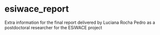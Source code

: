 # esiwace_report
Extra information for the final report delivered by Luciana Rocha Pedro as a postdoctoral researcher for the ESiWACE project
